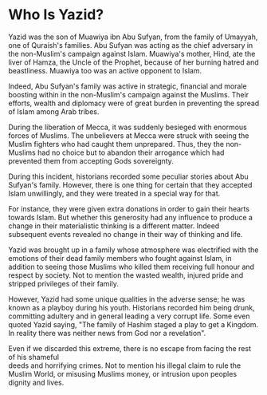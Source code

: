 Who Is Yazid?
=============

Yazid was the son of Muawiya ibn Abu Sufyan, from the family of Umayyah,
one of Quraish's families. Abu Sufyan was acting as the chief adversary
in the non-Muslim's campaign against Islam. Muawiya's mother, Hind, ate
the liver of Hamza, the Uncle of the Prophet, because of her burning
hatred and beastliness. Muawiya too was an active opponent to Islam.

Indeed, Abu Sufyan's family was active in strategic, financial and
morale boosting within in the non-Muslim's campaign against the Muslims.
Their efforts, wealth and diplomacy were of great burden in preventing
the spread of Islam among Arab tribes.

During the liberation of Mecca, it was suddenly besieged with enormous
forces of Muslims. The unbelievers at Mecca were struck with seeing the
Muslim fighters who had caught them unprepared. Thus, they the
non-Muslims had no choice but to abandon their arrogance which had
prevented them from accepting Gods sovereignty.

During this incident, historians recorded some peculiar stories about
Abu Sufyan's family. However, there is one thing for certain that they
accepted Islam unwillingly, and they were treated in a special way for
that.

For instance, they were given extra donations in order to gain their
hearts towards Islam. But whether this generosity had any influence to
produce a change in their materialistic thinking is a different matter.
Indeed subsequent events revealed no change in their way of thinking and
life.

Yazid was brought up in a family whose atmosphere was electrified with
the emotions of their dead family members who fought against Islam, in
addition to seeing those Muslims who killed them receiving full honour
and respect by society. Not to mention the wasted wealth, injured pride
and stripped privileges of their family.

However, Yazid had some unique qualities in the adverse sense; he was
known as a playboy during his youth. Historians recorded him being
drunk, committing adultery and in general leading a very corrupt life.
Some even quoted Yazid saying, "The family of Hashim staged a play to
get a Kingdom. In reality there was neither news from God nor a
revelation".

Even if we discarded this extreme, there is no escape from facing the
rest of his shameful  
 deeds and horrifying crimes. Not to mention his illegal claim to rule
the Muslim World, or misusing Muslims money, or intrusion upon peoples
dignity and lives.


